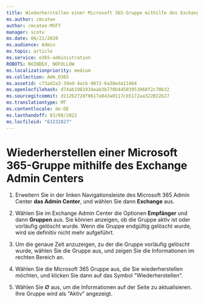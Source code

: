 ```yaml
---
title: Wiederherstellen einer Microsoft 365-Gruppe mithilfe des Exchange Admin Centers
ms.author: cmcatee
author: cmcatee-MSFT
manager: scotv
ms.date: 04/21/2020
ms.audience: Admin
ms.topic: article
ms.service: o365-administration
ROBOTS: NOINDEX, NOFOLLOW
ms.localizationpriority: medium
ms.collection: Adm_O365
ms.assetid: c73ad2a3-39ed-4acb-9872-6a38eda11464
ms.openlocfilehash: d74ab1981934eab3b770b44503953968f2c70b32
ms.sourcegitcommit: d11262728f0617a843a0117cb5172aa322022b27
ms.translationtype: MT
ms.contentlocale: de-DE
ms.lasthandoff: 03/08/2022
ms.locfileid: "63232827"
---
```

# <a name="restore-a-microsoft-365-group-using-the-exchange-admin-center"></a>Wiederherstellen einer Microsoft 365-Gruppe mithilfe des Exchange Admin Centers

1. Erweitern Sie in der linken Navigationsleiste des Microsoft 365 Admin Center **das Admin Center**, und wählen Sie dann **Exchange** aus.
    
2. Wählen Sie im Exchange Admin Center die Optionen **Empfänger** und dann **Gruppen** aus. Sie können anzeigen, ob die Gruppe aktiv ist oder vorläufig gelöscht wurde. Wenn die Gruppe endgültig gelöscht wurde, wird sie definitiv nicht mehr aufgeführt.
    
3. Um die genaue Zeit anzuzeigen, zu der die Gruppe vorläufig gelöscht wurde, wählen Sie die Gruppe aus, und zeigen Sie die Informationen im rechten Bereich an.
    
4. Wählen Sie die Microsoft 365 Gruppe aus, die Sie wiederherstellen möchten, und klicken Sie dann auf das Symbol "Wiederherstellen".
    
5. Wählen Sie ![Symbol "Aktualisieren"](media/6464df90-2a91-4c1f-92a6-9a38c7696ac3.gif) aus, um die Informationen auf der Seite zu aktualisieren. Ihre Gruppe wird als "Aktiv" angezeigt. 
    

